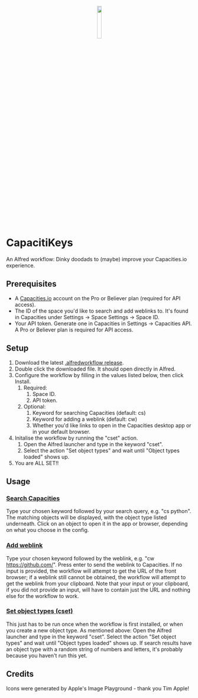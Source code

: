 <p align="center"><img src="https://github.com/user-attachments/assets/47d28677-d05f-4cf7-9158-4bb4042d4665" width="15%"></p>

# CapacitiKeys
An Alfred workflow: Dinky doodads to (maybe) improve your Capacities.io experience.

## Prerequisites
- A [Capacities.io](https://capacities.io) account on the Pro or Believer plan (required for API access).
- The ID of the space you'd like to search and add weblinks to. It's found in Capacities under Settings → Space Settings → Space ID.
- Your API token. Generate one in Capacities in Settings → Capacities API. A Pro or Believer plan is required for API access.

## Setup
1. Download the latest [.alfredworkflow release](https://github.com/matchadolly/CapacitiKeys/releases).
2. Double click the downloaded file. It should open directly in Alfred.
3. Configure the workflow by filling in the values listed below, then click Install.
    1. Required:
        1. Space ID.
        2. API token.
    2. Optional:
        1. Keyword for searching Capacities (default: cs)
        2. Keyword for adding a weblink (default: cw)
        3. Whether you'd like links to open in the Capacities desktop app or in your default browser.
4. Initalise the workflow by running the "cset" action.
    1. Open the Alfred launcher and type in the keyword "cset".
    2. Select the action "Set object types" and wait until "Object types loaded" shows up.
5. You are ALL SET!!

## Usage
### [Search Capacities](https://github.com/matchadolly/CapacitiKeys/blob/f472cbc7dc1a5b285963ad550b6da3ab331ec946/Search%20Capacities)
Type your chosen keyword followed by your search query, e.g. "cs python". The matching objects will be displayed, with the object type listed underneath. Click on an object to open it in the app or browser, depending on what you choose in the config.
### [Add weblink](https://github.com/matchadolly/CapacitiKeys/blob/f472cbc7dc1a5b285963ad550b6da3ab331ec946/Add%20weblink)
Type your chosen keyword followed by the weblink, e.g. "cw https://github.com/". Press enter to send the weblink to Capacities. If no input is provided, the workflow will attempt to get the URL of the front browser; if a weblink still cannot be obtained, the workflow will attempt to get the weblink from your clipboard. Note that your input or your clipboard, if you did not provide an input, will have to contain just the URL and nothing else for the workflow to work.
### [Set object types (cset)](https://github.com/matchadolly/CapacitiKeys/blob/f472cbc7dc1a5b285963ad550b6da3ab331ec946/Set%20object%20types)
This just has to be run once when the workflow is first installed, or when you create a new object type. As mentioned above: Open the Alfred launcher and type in the keyword "cset". Select the action "Set object types" and wait until "Object types loaded" shows up. If search results have an object type with a random string of numbers and letters, it's probably because you haven't run this yet.

## Credits
Icons were generated by Apple's Image Playground - thank you Tim Apple!
